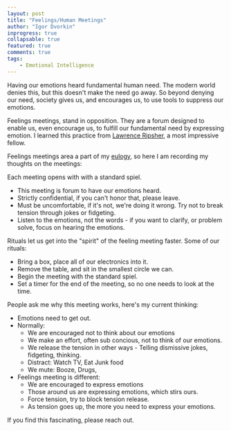 ```yaml
--- 
layout: post
title: "Feelings/Human Meetings"
author: "Igor Dvorkin"
inprogress: true
collapsable: true
featured: true
comments: true
tags:
    - Emotional Intelligence
---
```


Having our emotions heard fundamental human need. The modern world denies this, but this doesn't make the need go away. So beyond denying our need, society gives us, and encourages us, to use tools to suppress our emotions.  

Feelings meetings, stand in opposition. They are a forum designed to enable us, even encourage us, to fulfill our fundamental need by expressing emotion.  I learned this practice from [Lawrence Ripsher](http://lawrenceripsher.com/), a most impressive fellow.

Feelings meetings area a part of my [eulogy](http://idvorkin.github.io/Igor-Eulogy), so here I am recording my thoughts on the meetings:

Each meeting opens with with a standard spiel.

* This meeting is forum to have our emotions heard.
* Strictly confidential, if you can't honor that, please leave.
* Must be uncomfortable, if it's not, we're doing it wrong. Try not to break tension through jokes or fidgeting.
* Listen to the emotions, not the words - if you want to clarify, or problem solve, focus on hearing the emotions.

Rituals let us get into the "spirit" of the feeling meeting faster. Some of our rituals:

* Bring a box, place all of our electronics into it. 
* Remove the table, and sit in the smallest circle we can.
* Begin the meeting with the standard spiel.
* Set a timer for the end of the meeting, so no one needs to look at the time.


People ask me why this meeting works, here's my current thinking:
* Emotions need to get out. 
* Normally:
    * We are encouraged not to think about our emotions
    * We make an effort, often sub concious,  not to think of our emotions.
    * We release the tension in other ways - Telling dismissive jokes, fidgeting, thinking.
    * Distract: Watch TV, Eat Junk food
    * We mute: Booze, Drugs, 
* Feelings meeting is different:
    * We are encouraged to express emotions
    * Those around us are expressing emotions, which stirs ours.
    * Force tension, try to block tension release.
    * As tension goes up, the more you need to express your emotions.

If you find this fascinating, please reach out.

